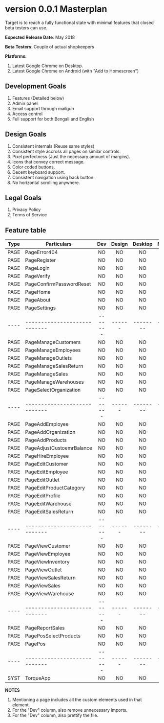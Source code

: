 # version 0.0.1 Masterplan

Target is to reach a fully functional state with minimal features that closed beta testers can use.

**Expected Release Date**: May 2018

**Beta Testers**: Couple of actual shopkeepers

**Platforms**: 
1. Latest Google Chrome on Desktop.
2. Latest Google Chrome on Android (with "Add to Homescreen")

## Development Goals
1. Features (Detailed below)
2. Admin panel
3. Email support through mailgun
4. Access control
5. Full support for both Bengali and English

## Design Goals
1. Consistent internals (Reuse same styles)
2. Consistent style accross all pages on similar controls.
3. Pixel perfectness (Just the necessary amount of margins).
4. Icons that convey correct message.
5. Color coded buttons.
6. Decent keyboard support.
7. Consistent navigation using back button.
8. No horizontal scrolling anywhere.

## Legal Goals
1. Privacy Policy
2. Terms of Service

## Feature table

| Type | Particulars                  | Dev     | Design | Desktop  | Mobile  | Bengali  | English  | Live |
| ---- | ---------------------------- |:-------:|:------:|:--------:|:-------:|:--------:|:--------:|:----:|
| PAGE | PageError404                 | NO      | NO     | NO       | NO      | NO       | NO       | NO   |
| PAGE | PageRegister                 | NO      | NO     | NO       | NO      | NO       | NO       | NO   |
| PAGE | PageLogin                    | NO      | NO     | NO       | NO      | NO       | NO       | NO   |
| PAGE | PageVerify                   | NO      | NO     | NO       | NO      | NO       | NO       | NO   |
| PAGE | PageConfirmPasswordReset     | NO      | NO     | NO       | NO      | NO       | NO       | NO   |
| PAGE | PageHome                     | NO      | NO     | NO       | NO      | NO       | NO       | NO   |
| PAGE | PageAbout                    | NO      | NO     | NO       | NO      | NO       | NO       | NO   |
| PAGE | PageSettings                 | NO      | NO     | NO       | NO      | NO       | NO       | NO   |
| ---- | ---------------------------- | ------- | ------ | -------- | ------- | -------- | -------- | ---- |
| PAGE | PageManageCustomers          | NO      | NO     | NO       | NO      | NO       | NO       | NO   |
| PAGE | PageManageEmployees          | NO      | NO     | NO       | NO      | NO       | NO       | NO   |
| PAGE | PageManageOutlets            | NO      | NO     | NO       | NO      | NO       | NO       | NO   |
| PAGE | PageManageSalesReturn        | NO      | NO     | NO       | NO      | NO       | NO       | NO   |
| PAGE | PageManageSales              | NO      | NO     | NO       | NO      | NO       | NO       | NO   |
| PAGE | PageManageWarehouses         | NO      | NO     | NO       | NO      | NO       | NO       | NO   |
| PAGE | PageSelectOrganization       | NO      | NO     | NO       | NO      | NO       | NO       | NO   |
| ---- | ---------------------------- | ------- | ------ | -------- | ------- | -------- | -------- | ---- |
| PAGE | PageAddEmployee              | NO      | NO     | NO       | NO      | NO       | NO       | NO   |
| PAGE | PageAddOrganization          | NO      | NO     | NO       | NO      | NO       | NO       | NO   |
| PAGE | PageAddProducts              | NO      | NO     | NO       | NO      | NO       | NO       | NO   |
| PAGE | PageAdjustCustoemrBalance    | NO      | NO     | NO       | NO      | NO       | NO       | NO   |
| PAGE | PageHireEmployee             | NO      | NO     | NO       | NO      | NO       | NO       | NO   |
| PAGE | PageEditCustomer             | NO      | NO     | NO       | NO      | NO       | NO       | NO   |
| PAGE | PageEditEmployee             | NO      | NO     | NO       | NO      | NO       | NO       | NO   |
| PAGE | PageEditOutlet               | NO      | NO     | NO       | NO      | NO       | NO       | NO   |
| PAGE | PageEditProductCategory      | NO      | NO     | NO       | NO      | NO       | NO       | NO   |
| PAGE | PageEditProfile              | NO      | NO     | NO       | NO      | NO       | NO       | NO   |
| PAGE | PageEditWarehouse            | NO      | NO     | NO       | NO      | NO       | NO       | NO   |
| PAGE | PageEditSalesReturn          | NO      | NO     | NO       | NO      | NO       | NO       | NO   |
| ---- | ---------------------------- | ------- | ------ | -------- | ------- | -------- | -------- | ---- |
| PAGE | PageViewCustomer             | NO      | NO     | NO       | NO      | NO       | NO       | NO   |
| PAGE | PageViewEmployee             | NO      | NO     | NO       | NO      | NO       | NO       | NO   |
| PAGE | PageViewInventory            | NO      | NO     | NO       | NO      | NO       | NO       | NO   |
| PAGE | PageViewOutlet               | NO      | NO     | NO       | NO      | NO       | NO       | NO   |
| PAGE | PageViewSalesReturn          | NO      | NO     | NO       | NO      | NO       | NO       | NO   |
| PAGE | PageViewSales                | NO      | NO     | NO       | NO      | NO       | NO       | NO   |
| PAGE | PageViewWarehouse            | NO      | NO     | NO       | NO      | NO       | NO       | NO   |
| ---- | ---------------------------- | ------- | ------ | -------- | ------- | -------- | -------- | ---- |
| PAGE | PageReportSales                  | NO      | NO     | NO       | NO      | NO       | NO       | NO   |
| PAGE | PagePosSelectProducts        | NO      | NO     | NO       | NO      | NO       | NO       | NO   |
| PAGE | PagePos                      | NO      | NO     | NO       | NO      | NO       | NO       | NO   |
| ---- | ---------------------------- | ------- | ------ | -------- | ------- | -------- | -------- | ---- |
| SYST | TorqueApp                    | NO      | NO     | NO       | NO      | NO       | NO       | NO   |

**NOTES**
1. Mentioning a page includes all the custom elements used in that element.
2. For the "Dev" column, also remove unnecessary imports.
3. For the "Dev" column, also prettify the file.
